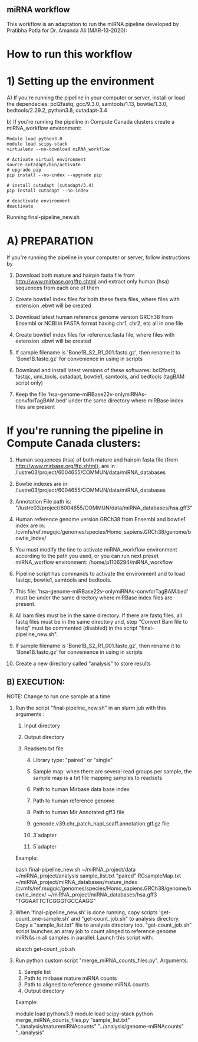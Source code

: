 ## miRNA workflow

This workflow is an adaptation to run the miRNA pipeline developed by Pratibha Potla for Dr. Amanda Ali (MAR-13-2020):

# How to run this workflow

# 1) Setting up the environment

A) If you're running the pipeline in your computer or server, install or load the dependecies:
	bcl2fastq, gcc/9.3.0, samtools/1.13, bowtie/1.3.0, bedtools/2.29.2, python3.8, cutadapt-3.4

b) If you're running the pipeline in Compute Canada clusters create a miRNA_workflow environment:
      
	Module load python3.8
	module load scipy-stack
	virtualenv --no-download miRNA_workflow
      
	# Activate virtual environment
	source cutadapt/bin/activate
	# upgrade pip
	pip install --no-index --upgrade pip
	
	# install cutadapt (cutadapt/3.4)
	pip install cutadapt --no-index

	# deactivate environment
	deactivate


Running final-pipeline_new.sh

# A) PREPARATION

If you're running the pipeline in your computer or server, follow instructions by 

1) Download  both mature and hairpin fasta file from http://www.mirbase.org/ftp.shtml and extract only human (hsa) sequences from each one of them

2) Create bowtie1 index files for both these fasta files, where files with extension .ebwt will be created

3) Download latest human reference genome version GRCh38 from Ensembl or NCBI in FASTA format having chr1, chr2, etc all in one file

4) Create bowtie1 index files for reference.fasta file, where files with extension .ebwt will be created

5) If sample filename is 'Bone1B_S2_R1_001.fastq.gz', then rename it to 'Bone1B.fastq.gz' for convenience in using in scripts

6) Download and install latest versions of these softwares: bcl2fastq, fastqc, umi_tools, cutadapt, bowtie1, samtools, and bedtools (tagBAM script only)

7) Keep the file 'hsa-genome-miRBase22v-onlymiRNAs-convforTagBAM.bed' under the same directory where miRBase index files are present



# If you're running the pipeline in Compute Canada clusters:

1) Human sequences (hsa) of both mature and hairpin fasta file (from http://www.mirbase.org/ftp.shtml), are in :
	/lustre03/project/6004655/COMMUN/data/miRNA_databases
		
2) Bowtie indexes are in:
	/lustre03/project/6004655/COMMUN/data/miRNA_databases

3) Annotation File path is:
	"/lustre03/project/6004655/COMMUN/data/miRNA_databases/hsa.gff3"
	
4) Human reference genome version GRCh38 from Ensembl and bowtie1 index are in:
	/cvmfs/ref.mugqic/genomes/species/Homo_sapiens.GRCh38/genome/bowtie_index/
	
5) You must modify the line to activate miRNA_workflow environment according to the path you used, or you can run next preset miRNA_worflow environment:
	/home/p1106294/miRNA_workflow

6) Pipeline script has commands to activate the environment and to load fastqc, bowtie1, samtools and bedtools.


7) This file: 'hsa-genome-miRBase22v-onlymiRNAs-convforTagBAM.bed' must be under the same directory where miRBase index files are present.

8)  All bam files must be in the same directory. If there are fastq files, all fastq files must be in the same directory and, step
  "Convert Bam file to fastq" must be commented (disabled) in the script "final-pipeline_new.sh".
  
9) If sample filename is 'Bone1B_S2_R1_001.fastq.gz', then rename it to 'Bone1B.fastq.gz' for convenience in using in scripts

10) Create a new directory called "analysis" to store results


## B) EXECUTION:

NOTE: Change to run one sample at a time

1. Run the script "final-pipeline_new.sh" in an slurm jub with this arguments :

	1. Input directory

	2. Output directory

	2. Readsets txt file

        4. Library type: "paired"  or "single"
        
        5. Sample map: when there are several read groups per sample, the sample map is a txt file mapping samples to readsets

        6. Path to human Mirbase data base index
        
        7. Path to human reference genome
        
        8. Path to human Mir Annotated gff3 file
        
        9. gencode.v39.chr_patch_hapl_scaff.annotation.gtf.gz file
        
        10. 3`adapter
        
        11. 5`adapter


	Example:

	bash final-pipeline_new.sh ~/miRNA_project/data ~/miRNA_project/analysis sample_list.txt "paired" RGsampleMap.txt ~/miRNA_project/miRNA_databases/mature_index \
	/cvmfs/ref.mugqic/genomes/species/Homo_sapiens.GRCh38/genome/bowtie_index/ ~/miRNA_project/miRNA_databases/hsa.gff3 "TGGAATTCTCGGGTGCCAAGG"

2. When 'final-pipeline_new.sh' is done running, copy scripts 'get-count_one-sample.sh' and "get-count_job.sh" to analysis directory. 
   Copy a "sample_list.txt" file to analysis directory too.
   "get-count_job.sh" script launches an array job to count alinged to reference genome miRNAs in all samples in parallel. Launch this script with:

    sbatch get-count_job.sh

3. Run python custom script "merge_miRNA_counts_files.py". Arguments:

	1. Sample list
	2. Path to mirbase mature miRNA counts
	3. Path to aligned to reference genome miRNA counts
	4. Output directory

	Example:

	module load python/3.9
	module load scipy-stack
	python merge_miRNA_counts_files.py "sample_list.txt" "../analysis/maturemiRNAcounts" "../analysis/genome-miRNAcounts" "../analysis"





   

   





